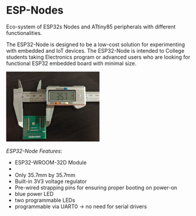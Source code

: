 # ESP-Nodes
Eco-system of ESP32s Nodes and ATtiny85 peripherals with different functionalities.

<p>The ESP32-Node is designed to be a low-cost solution for experimenting with embedded and IoT devices. The ESP32-Node is intended to College students taking Electronics program or advanced users who are looking for functional ESP32 embedded board with minimal size.</p>

<img alt="ESP32-Node PCB" src="https://github.com/alexandrebobkov/ESP-Nodes/blob/main/assets/ESP32-Node-001.jpg" width="50%"/>

<p><i>ESP32-Node Features:</i></p>

- ESP32-WROOM-32D Module
- 
- Only 35.7mm by 35.7mm
- Built-in 3V3 voltage regulator
- Pre-wired strapping pins for ensuring proper booting on power-on
- blue power LED
- two programmable LEDs
- programmable via UART0 -> no need for serial drivers
